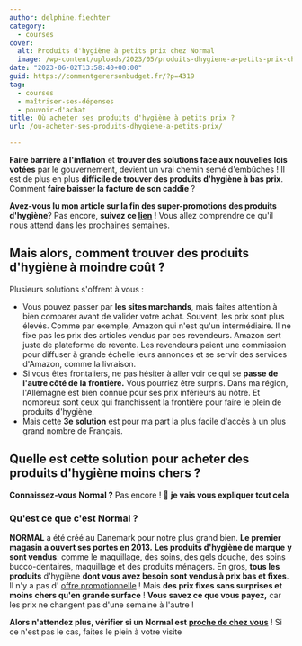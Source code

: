 ```yaml
---
author: delphine.fiechter
category:
  - courses
cover:
  alt: Produits d'hygiène à petits prix chez Normal
  image: /wp-content/uploads/2023/05/produits-dhygiene-a-petits-prix-chez-normal-1-e1685566170292.png
date: "2023-06-02T13:58:40+00:00"
guid: https://commentgerersonbudget.fr/?p=4319
tag:
  - courses
  - maîtriser-ses-dépenses
  - pouvoir-d'achat
title: Où acheter ses produits d'hygiène à petits prix ?
url: /ou-acheter-ses-produits-dhygiene-a-petits-prix/

---
```

**Faire barrière à l'inflation** et **trouver des solutions face aux nouvelles lois votées** par le gouvernement, devient un vrai chemin semé d'embûches ! Il est de plus en plus **difficile de trouver des produits d'hygiène à bas prix**. Comment **faire baisser la facture de son caddie** ?

**Avez-vous lu mon article sur la fin des super-promotions des produits d'hygiène**? Pas encore, **suivez ce [lien](https://commentgerersonbudget.fr/produits-dhygiene-bientot-interdits-de-super-promotions "lien") !** Vous allez comprendre ce qu'il nous attend dans les prochaines semaines.

## Mais alors, comment trouver des produits d'hygiène à moindre coût ?

Plusieurs solutions s'offrent à vous :

- Vous pouvez passer par **les sites marchands**, mais faites attention à bien comparer avant de valider votre achat. Souvent, les prix sont plus élevés. Comme par exemple, Amazon qui n'est qu'un intermédiaire. Il ne fixe pas les prix des articles vendus par ces revendeurs. Amazon sert juste de plateforme de revente. Les revendeurs paient une commission pour diffuser à grande échelle leurs annonces et se servir des services d'Amazon, comme la livraison.
- Si vous êtes frontaliers, ne pas hésiter à aller voir ce qui se **passe de l'autre côté de la frontière.** Vous pourriez être surpris. Dans ma région, l'Allemagne est bien connue pour ses prix inférieurs au nôtre. Et nombreux sont ceux qui franchissent la frontière pour faire le plein de produits d'hygiène.
- Mais cette **3e solution** est pour ma part la plus facile d'accès à un plus grand nombre de Français.

## Quelle est cette solution pour acheter des produits d'hygiène moins chers ?

**Connaissez-vous Normal ?** Pas encore ! 🤣 **je vais vous expliquer tout cela**

### Qu'est ce que c'est Normal ?

**NORMAL** a été créé au Danemark pour notre plus grand bien. **Le premier magasin a ouvert ses portes en 2013.** **Les produits d'hygiène de marque** **y sont vendus**: comme le maquillage, des soins, des gels douche, des soins bucco-dentaires, maquillage et des produits ménagers. En gros, **tous les produits** d'hygiène **dont vous avez besoin sont vendus à prix bas et fixes**. Il n'y a pas d' [offre promotionnelle](https://commentgerersonbudget.fr/produits-dhygiene-bientot-interdits-de-super-promotions "") ! Mais **des prix fixes sans surprises et moins chers qu'en grande surface** ! **Vous savez ce que vous payez,** car les prix ne changent pas d'une semaine à l'autre !

**Alors n'attendez plus, vérifier si un Normal est [proche de chez vous](https://www.normal.fr/trouver-un-magasin/ "proche de chez vous") !** Si ce n'est pas le cas, faites le plein à votre visite
